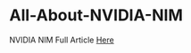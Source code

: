 # All-About-NVIDIA-NIM
NVIDIA NIM
Full Article [Here](https://www.analyticsvidhya.com/blog/2024/10/nvidia-nim/)
